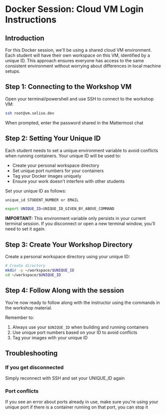 # Docker Session: Cloud VM Login Instructions

## Introduction

For this Docker session, we'll be using a shared cloud VM environment. Each student will have their own workspace on this VM, identified by a unique ID. This approach ensures everyone has access to the same consistent environment without worrying about differences in local machine setups.

## Step 1: Connecting to the Workshop VM

Open your terminal/powershell and use SSH to connect to the workshop VM:

```bash
ssh root@vm.selise.dev
```

When prompted, enter the password shared in the Mattermost chat

## Step 2: Setting Your Unique ID

Each student needs to set a unique environment variable to avoid conflicts when running containers. Your unique ID will be used to:

- Create your personal workspace directory
- Set unique port numbers for your containers
- Tag your Docker images uniquely
- Ensure your work doesn't interfere with other students

Set your unique ID as follows:

```bash
unique_id STUDENT_NUMBER or EMAIL

export UNIQUE_ID=UNIQUE_ID_GIVEN_BY_ABOVE_COMMAND
```

**IMPORTANT:** This environment variable only persists in your current terminal session. If you disconnect or open a new terminal window, you'll need to set it again.

## Step 3: Create Your Workshop Directory

Create a personal workspace directory using your unique ID:

```bash
# Create directory
mkdir -p ~/workspace/$UNIQUE_ID
cd ~/workspace/$UNIQUE_ID
```

## Step 4: Follow Along with the session

You're now ready to follow along with the instructor using the commands in the workshop material. 

Remember to:
1. Always use your `$UNIQUE_ID` when building and running containers
2. Use unique port numbers based on your ID to avoid conflicts
3. Tag your images with your unique ID

## Troubleshooting

### If you get disconnected
Simply reconnect with SSH and set your UNIQUE_ID again

### Port conflicts
If you see an error about ports already in use, make sure you're using your unique port
if there is a container running on that port, you can stop it
